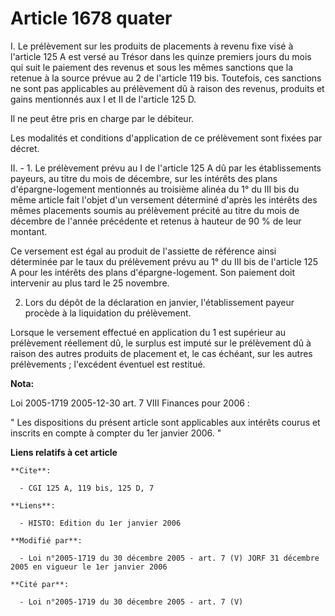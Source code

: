 # Article 1678 quater

I. Le prélèvement sur les produits de placements à revenu fixe visé à l'article 125 A est versé au Trésor dans les quinze
premiers jours du mois qui suit le paiement des revenus et sous les mêmes sanctions que la retenue à la source prévue au 2 de
l'article 119 bis. Toutefois, ces sanctions ne sont pas applicables au prélèvement dû à raison des revenus, produits et gains
mentionnés aux I et II de l'article 125 D.

Il ne peut être pris en charge par le débiteur.

Les modalités et conditions d'application de ce prélèvement sont fixées par décret.

II. - 1. Le prélèvement prévu au I de l'article 125 A dû par les établissements payeurs, au titre du mois de décembre, sur
les intérêts des plans d'épargne-logement mentionnés au troisième alinéa du 1° du III bis du même article fait l'objet d'un
versement déterminé d'après les intérêts des mêmes placements soumis au prélèvement précité au titre du mois de décembre de
l'année précédente et retenus à hauteur de 90 % de leur montant.

Ce versement est égal au produit de l'assiette de référence ainsi déterminée par le taux du prélèvement prévu au 1° du III
bis de l'article 125 A pour les intérêts des plans d'épargne-logement. Son paiement doit intervenir au plus tard le 25
novembre.

2. Lors du dépôt de la déclaration en janvier, l'établissement payeur procède à la liquidation du prélèvement.

Lorsque le versement effectué en application du 1 est supérieur au prélèvement réellement dû, le surplus est imputé sur le
prélèvement dû à raison des autres produits de placement et, le cas échéant, sur les autres prélèvements ; l'excédent
éventuel est restitué.

**Nota:**

Loi 2005-1719 2005-12-30 art. 7 VIII Finances pour 2006 : 

" Les dispositions du présent article sont applicables aux intérêts courus et inscrits en compte à compter du 1er janvier
2006. "

**Liens relatifs à cet article**

	**Cite**:

	  - CGI 125 A, 119 bis, 125 D, 7

	**Liens**:

	  - HISTO: Edition du 1er janvier 2006

	**Modifié par**:

	  - Loi n°2005-1719 du 30 décembre 2005 - art. 7 (V) JORF 31 décembre 2005 en vigueur le 1er janvier 2006

	**Cité par**:

	  - Loi n°2005-1719 du 30 décembre 2005 - art. 7 (V)
